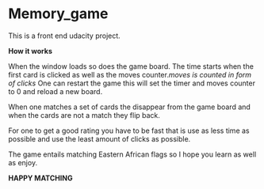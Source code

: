 # Memory_game

This is a front end udacity project. 

**How it works**

When the window loads so does the game board. The time starts when the first card is clicked as well as the moves counter._moves is counted in form of clicks_
One can restart the game this will set the timer and moves counter to 0 and reload a new board.

When one matches a set of cards the disappear from the game board and when the cards are not a match they flip back.

For one to get a good rating you have to be fast that is use as less time as possible and use the least amount of clicks as possible.

The game entails matching Eastern African flags so I hope you learn as well as enjoy.

**HAPPY MATCHING**